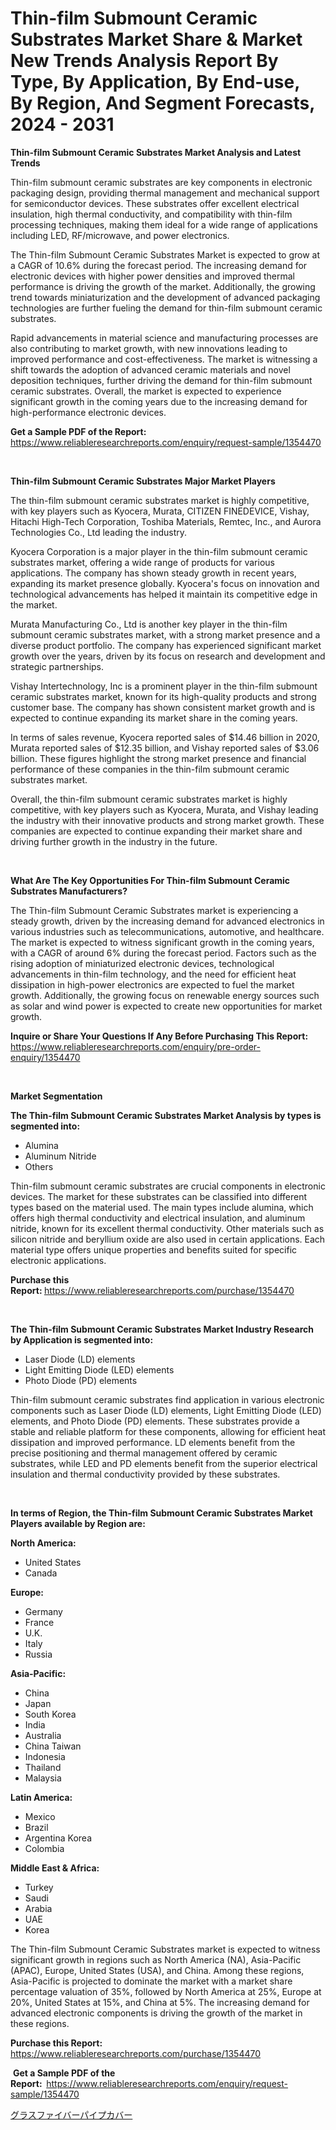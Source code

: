 <p><h1>Thin-film Submount Ceramic Substrates Market Share & Market New Trends Analysis Report By Type, By Application, By End-use, By Region, And Segment Forecasts, 2024 - 2031</h1></p><p><strong>Thin-film Submount Ceramic Substrates Market Analysis and Latest Trends</strong></p>
<p><p>Thin-film submount ceramic substrates are key components in electronic packaging design, providing thermal management and mechanical support for semiconductor devices. These substrates offer excellent electrical insulation, high thermal conductivity, and compatibility with thin-film processing techniques, making them ideal for a wide range of applications including LED, RF/microwave, and power electronics.</p><p>The Thin-film Submount Ceramic Substrates Market is expected to grow at a CAGR of 10.6% during the forecast period. The increasing demand for electronic devices with higher power densities and improved thermal performance is driving the growth of the market. Additionally, the growing trend towards miniaturization and the development of advanced packaging technologies are further fueling the demand for thin-film submount ceramic substrates.</p><p>Rapid advancements in material science and manufacturing processes are also contributing to market growth, with new innovations leading to improved performance and cost-effectiveness. The market is witnessing a shift towards the adoption of advanced ceramic materials and novel deposition techniques, further driving the demand for thin-film submount ceramic substrates. Overall, the market is expected to experience significant growth in the coming years due to the increasing demand for high-performance electronic devices.</p></p>
<p><strong>Get a Sample PDF of the Report:&nbsp;</strong> <a href="https://www.reliableresearchreports.com/enquiry/request-sample/1354470">https://www.reliableresearchreports.com/enquiry/request-sample/1354470</a></p>
<p>&nbsp;</p>
<p><strong>Thin-film Submount Ceramic Substrates Major Market Players</strong></p>
<p><p>The thin-film submount ceramic substrates market is highly competitive, with key players such as Kyocera, Murata, CITIZEN FINEDEVICE, Vishay, Hitachi High-Tech Corporation, Toshiba Materials, Remtec, Inc., and Aurora Technologies Co., Ltd leading the industry.</p><p>Kyocera Corporation is a major player in the thin-film submount ceramic substrates market, offering a wide range of products for various applications. The company has shown steady growth in recent years, expanding its market presence globally. Kyocera's focus on innovation and technological advancements has helped it maintain its competitive edge in the market.</p><p>Murata Manufacturing Co., Ltd is another key player in the thin-film submount ceramic substrates market, with a strong market presence and a diverse product portfolio. The company has experienced significant market growth over the years, driven by its focus on research and development and strategic partnerships.</p><p>Vishay Intertechnology, Inc is a prominent player in the thin-film submount ceramic substrates market, known for its high-quality products and strong customer base. The company has shown consistent market growth and is expected to continue expanding its market share in the coming years.</p><p>In terms of sales revenue, Kyocera reported sales of $14.46 billion in 2020, Murata reported sales of $12.35 billion, and Vishay reported sales of $3.06 billion. These figures highlight the strong market presence and financial performance of these companies in the thin-film submount ceramic substrates market.</p><p>Overall, the thin-film submount ceramic substrates market is highly competitive, with key players such as Kyocera, Murata, and Vishay leading the industry with their innovative products and strong market growth. These companies are expected to continue expanding their market share and driving further growth in the industry in the future.</p></p>
<p>&nbsp;</p>
<p><strong>What Are The Key Opportunities For Thin-film Submount Ceramic Substrates Manufacturers?</strong></p>
<p><p>The Thin-film Submount Ceramic Substrates market is experiencing a steady growth, driven by the increasing demand for advanced electronics in various industries such as telecommunications, automotive, and healthcare. The market is expected to witness significant growth in the coming years, with a CAGR of around 6% during the forecast period. Factors such as the rising adoption of miniaturized electronic devices, technological advancements in thin-film technology, and the need for efficient heat dissipation in high-power electronics are expected to fuel the market growth. Additionally, the growing focus on renewable energy sources such as solar and wind power is expected to create new opportunities for market growth.</p></p>
<p><strong>Inquire or Share Your Questions If Any Before Purchasing This Report:</strong> <a href="https://www.reliableresearchreports.com/enquiry/pre-order-enquiry/1354470">https://www.reliableresearchreports.com/enquiry/pre-order-enquiry/1354470</a></p>
<p>&nbsp;</p>
<p><strong>Market Segmentation</strong></p>
<p><strong>The Thin-film Submount Ceramic Substrates Market Analysis by types is segmented into:</strong></p>
<p><ul><li>Alumina</li><li>Aluminum Nitride</li><li>Others</li></ul></p>
<p><p>Thin-film submount ceramic substrates are crucial components in electronic devices. The market for these substrates can be classified into different types based on the material used. The main types include alumina, which offers high thermal conductivity and electrical insulation, and aluminum nitride, known for its excellent thermal conductivity. Other materials such as silicon nitride and beryllium oxide are also used in certain applications. Each material type offers unique properties and benefits suited for specific electronic applications.</p></p>
<p><strong>Purchase this Report:&nbsp;</strong><a href="https://www.reliableresearchreports.com/purchase/1354470">https://www.reliableresearchreports.com/purchase/1354470</a></p>
<p>&nbsp;</p>
<p><strong>The Thin-film Submount Ceramic Substrates Market Industry Research by Application is segmented into:</strong></p>
<p><ul><li>Laser Diode (LD) elements</li><li>Light Emitting Diode (LED) elements</li><li>Photo Diode (PD) elements</li></ul></p>
<p><p>Thin-film submount ceramic substrates find application in various electronic components such as Laser Diode (LD) elements, Light Emitting Diode (LED) elements, and Photo Diode (PD) elements. These substrates provide a stable and reliable platform for these components, allowing for efficient heat dissipation and improved performance. LD elements benefit from the precise positioning and thermal management offered by ceramic substrates, while LED and PD elements benefit from the superior electrical insulation and thermal conductivity provided by these substrates.</p></p>
<p>&nbsp;</p>
<p><strong>In terms of Region, the Thin-film Submount Ceramic Substrates Market Players available by Region are:</strong></p>
<p>
    <p> <strong> North America: </strong>
        <ul>
            <li>United States</li>
            <li>Canada</li>
        </ul>
        </p> 
    <p> <strong> Europe: </strong>
        <ul>
            <li>Germany</li>
            <li>France</li>
            <li>U.K.</li>
            <li>Italy</li>
            <li>Russia</li>
        </ul>
        </p> 
    <p> <strong> Asia-Pacific: </strong>
        <ul>
            <li>China</li>
            <li>Japan</li>
            <li>South Korea</li>
            <li>India</li>
            <li>Australia</li>
            <li>China Taiwan</li>
            <li>Indonesia</li>
            <li>Thailand</li>
            <li>Malaysia</li>
        </ul>
        </p> 
    <p> <strong> Latin America: </strong>
        <ul>
            <li>Mexico</li>
            <li>Brazil</li>
            <li>Argentina Korea</li>
            <li>Colombia</li>
        </ul>
        </p> 
    <p> <strong> Middle East & Africa: </strong>
        <ul>
            <li>Turkey</li>
            <li>Saudi</li>
            <li>Arabia</li>
            <li>UAE</li>
            <li>Korea</li>
        </ul>
    </p>
    </p>
<p><p>The Thin-film Submount Ceramic Substrates market is expected to witness significant growth in regions such as North America (NA), Asia-Pacific (APAC), Europe, United States (USA), and China. Among these regions, Asia-Pacific is projected to dominate the market with a market share percentage valuation of 35%, followed by North America at 25%, Europe at 20%, United States at 15%, and China at 5%. The increasing demand for advanced electronic components is driving the growth of the market in these regions.</p></p>
<p><strong>Purchase this Report: </strong><a href="https://www.reliableresearchreports.com/purchase/1354470">https://www.reliableresearchreports.com/purchase/1354470</a></p>
<p>&nbsp;<strong>Get a Sample PDF of the Report:&nbsp;&nbsp;</strong><a href="https://www.reliableresearchreports.com/enquiry/request-sample/1354470">https://www.reliableresearchreports.com/enquiry/request-sample/1354470</a></p>
<p><strong></strong></p>
<p><p><a href="https://github.com/ppmazlotr77499/Market-Research-Report-List-1/blob/main/766113413817.md">グラスファイバーパイプカバー</a></p></p>
